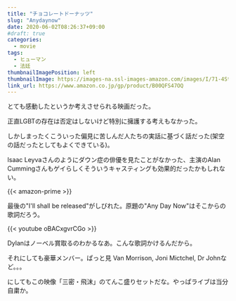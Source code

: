 ```yaml
---
title: "チョコレートドーナッツ"
slug: "Anydaynow"
date: 2020-06-02T08:26:37+09:00
#draft: true
categories:
  - movie
tags:
  - ヒューマン
  - 法廷
thumbnailImagePosition: left
thumbnailImage: https://images-na.ssl-images-amazon.com/images/I/71-4SteEpqL._SX600_.jpg
link_url: https://www.amazon.co.jp/gp/product/B00QFS47OQ
---
```

とても感動したというか考えさせられる映画だった。
<!--more-->
正直LGBTの存在は否定はしないけど特別に擁護する考えもなかった。

しかしまったくこういった偏見に苦しんだ人たちの実話に基づく話だった(架空の話だったとしてもよくできている)。

Isaac Leyvaさんのようにダウン症の俳優を見たことがなかった、主演のAlan Cummingさんもゲイらしくそういうキャスティングも効果的だったかもしれない。

{{< amazon-prime >}}

最後の"I'll shall be released"がしびれた。原題の"Any Day Now"はそこからの歌詞だろう。

{{< youtube oBACxgvrCGo >}}

Dylanはノーベル賞取るのわかるなあ。こんな歌詞かけるんだから。

それにしても豪華メンバー。ぱっと見 Van Morrison, Joni Mictchel, Dr Johnなど。。。

にしてもこの映像「三密・飛沫」のてんこ盛りセットだな。やっぱライブは当分自粛か。
